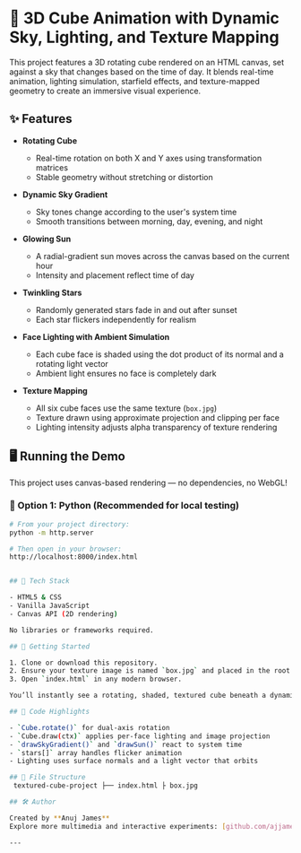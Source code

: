 # 🌌 3D Cube Animation with Dynamic Sky, Lighting, and Texture Mapping

This project features a 3D rotating cube rendered on an HTML canvas, set against a sky that changes based on the time of day. It blends real-time animation, lighting simulation, starfield effects, and texture-mapped geometry to create an immersive visual experience.

## ✨ Features

- **Rotating Cube**  
  - Real-time rotation on both X and Y axes using transformation matrices
  - Stable geometry without stretching or distortion

- **Dynamic Sky Gradient**  
  - Sky tones change according to the user's system time
  - Smooth transitions between morning, day, evening, and night

- **Glowing Sun**  
  - A radial-gradient sun moves across the canvas based on the current hour
  - Intensity and placement reflect time of day

- **Twinkling Stars**  
  - Randomly generated stars fade in and out after sunset
  - Each star flickers independently for realism

- **Face Lighting with Ambient Simulation**  
  - Each cube face is shaded using the dot product of its normal and a rotating light vector
  - Ambient light ensures no face is completely dark

- **Texture Mapping**  
  - All six cube faces use the same texture (`box.jpg`)
  - Texture drawn using approximate projection and clipping per face
  - Lighting intensity adjusts alpha transparency of texture rendering


## 🖥️ Running the Demo

This project uses canvas-based rendering — no dependencies, no WebGL!

### 🔧 Option 1: Python (Recommended for local testing)

```bash
# From your project directory:
python -m http.server

# Then open in your browser:
http://localhost:8000/index.html


## 🧱 Tech Stack

- HTML5 & CSS
- Vanilla JavaScript
- Canvas API (2D rendering)

No libraries or frameworks required.

## 🚀 Getting Started

1. Clone or download this repository.
2. Ensure your texture image is named `box.jpg` and placed in the root directory.
3. Open `index.html` in any modern browser.

You’ll instantly see a rotating, shaded, textured cube beneath a dynamic atmosphere.

## 🧠 Code Highlights

- `Cube.rotate()` for dual-axis rotation
- `Cube.draw(ctx)` applies per-face lighting and image projection
- `drawSkyGradient()` and `drawSun()` react to system time
- `stars[]` array handles flicker animation
- Lighting uses surface normals and a light vector that orbits

## 📁 File Structure
 textured-cube-project ├── index.html ├ box.jpg

## 🛠 Author

Created by **Anuj James**  
Explore more multimedia and interactive experiments: [github.com/ajjamesx](https://github.com/ajjamesx)

---


